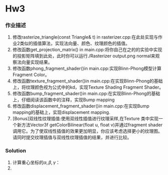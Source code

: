 # Hw3

### 作业描述

1. 修改rasterize_triangle(const Triangle& t) in rasterizer.cpp:在此处实现与作业2类似的插值算法，实现法向量、颜色、纹理颜色的插值。
2. 修改函数get_projection_matrix() in main.cpp:将你自己在之的的实验中实现的投影矩阵填到此处，此时你可以运行./Rasterizer output.png normal来观察法向量实现结果。
3. 修改函数phong_fragment_shader()in main.cpp:实现Blinn-Phong模型计算Fragment Color。
4. 修改函数texture_fragment_shader()in main.cpp:在实现Blinn-Phong的基础上，将纹理颜色视为公式中的kd，实现Texture Shading Fragment Shader。
5. 修改函数bump_fragment_shader()in main.cpp:在实现Blinn-Phong的基础上，仔细阅读该函数中的注释，实现Bump mapping
6. 修改函数displacement_fragment_shader()in main.cpp:在实现Bump mapping的基础上，实现displacement mapping.
7. [Bonus]双线性纹理插值:使用双线性插值进行纹理采样,在Texture
   类中实现一个新方法Vector3f getColorBilinear(float u, float v)并通过fragment shader调用它。为了使双线性插值的效果更加明显，你应该考虑选择更小的纹理图。请同时提交纹理插值与双线性纹理插值的结果，并进行比较。


### Solution

1. 计算重心坐标的$\alpha,\beta,\gamma$：
2.
